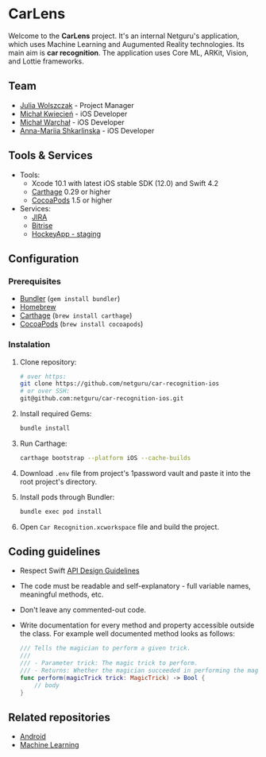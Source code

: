 # CarLens

Welcome to the **CarLens** project. It's an internal Netguru's application, which uses Machine Learning and Augumented Reality technologies. Its main aim is **car recognition**. The application uses Core ML, ARKit, Vision, and Lottie frameworks. 

## Team

* [Julia Wolszczak](mailto:julia.wolszczak@netguru.co) - Project Manager
* [Michał Kwiecień](mailto:michal.kwiecien@netguru.co) - iOS Developer
* [Michał Warchał](mailto:michal.warchal@netguru.co) - iOS Developer
* [Anna-Mariia Shkarlinska](mailto:anna-mariia.shkarlinska@netguru.co) - iOS Developer

## Tools & Services

* Tools:
	* Xcode 10.1 with latest iOS stable SDK (12.0) and Swift 4.2
	* [Carthage](https://github.com/Carthage/Carthage) 0.29 or higher
	* [CocoaPods](https://github.com/CocoaPods/CocoaPods) 1.5 or higher
* Services:
	* [JIRA](https://netguru.atlassian.net/secure/RapidBoard.jspa?rapidView=584&view=detail)
	* [Bitrise](https://www.bitrise.io/app/c1dd582bc9a1724d)
	* [HockeyApp - staging](https://rink.hockeyapp.net/apps/835da3422b11431181aa26898a1ac418)

## Configuration

### Prerequisites

- [Bundler](http://bundler.io) (`gem install bundler`)
- [Homebrew](https://brew.sh)
- [Carthage](https://github.com/Carthage/Carthage) (`brew install carthage`)
- [CocoaPods](https://cocoapods.org) (`brew install cocoapods`)

### Instalation

1. Clone repository:

	```bash
	# over https:
	git clone https://github.com/netguru/car-recognition-ios
	# or over SSH:
	git@github.com:netguru/car-recognition-ios.git
	```

2. Install required Gems:

	```bash
	bundle install
	```

3. Run Carthage:

	```bash
	carthage bootstrap --platform iOS --cache-builds
	```

4. Download `.env` file from project's 1password vault and paste it into the root project's directory.

5. Install pods through Bundler:

	```bash
	bundle exec pod install
	```

6. Open `Car Recognition.xcworkspace` file and build the project.


## Coding guidelines

- Respect Swift [API Design Guidelines](https://swift.org/documentation/api-design-guidelines/)
- The code must be readable and self-explanatory - full variable names, meaningful methods, etc.
- Don't leave any commented-out code.
- Write documentation for every method and property accessible outside the class. For example well documented method looks as follows:

	```swift
	/// Tells the magician to perform a given trick.
	///
	/// - Parameter trick: The magic trick to perform.
	/// - Returns: Whether the magician succeeded in performing the magic trick.
	func perform(magicTrick trick: MagicTrick) -> Bool {
		// body
	}
	```

## Related repositories

- [Android](https://github.com/netguru/car-recognition-android)
- [Machine Learning](https://github.com/netguru/car-recognition-ml)
